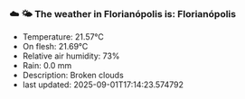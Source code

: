 ### ☁️ 🌤️  The weather in Florianópolis is: Florianópolis

- Temperature: 21.57°C
- On flesh: 21.69°C
- Relative air humidity: 73%
- Rain: 0.0 mm
- Description: Broken clouds
- last updated: 2025-09-01T17:14:23.574792
